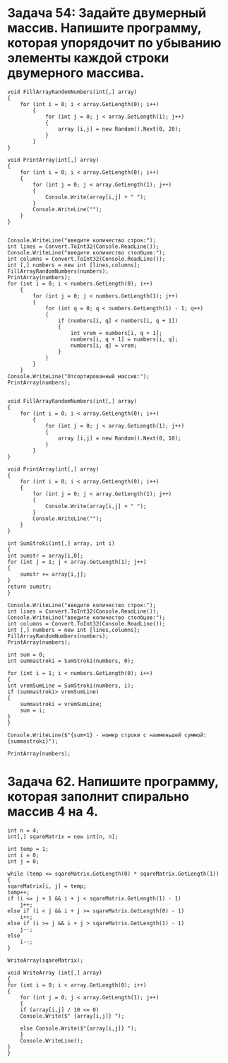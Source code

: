 #   Задача 54: Задайте двумерный массив. Напишите программу, которая упорядочит по убыванию элементы каждой строки двумерного массива.

    void FillArrayRandomNumbers(int[,] array)
    {
        for (int i = 0; i < array.GetLength(0); i++)
            {        
                for (int j = 0; j < array.GetLength(1); j++)
                {
                    array [i,j] = new Random().Next(0, 20);
                }   
            }
    }

    void PrintArray(int[,] array)
    {
        for (int i = 0; i < array.GetLength(0); i++)
        {
            for (int j = 0; j < array.GetLength(1); j++)
            {
                Console.Write(array[i,j] + " ");
            }   
            Console.WriteLine(""); 
        }
    }


    Console.WriteLine("введите количество строк:");
    int lines = Convert.ToInt32(Console.ReadLine());
    Console.WriteLine("введите количество столбцов:");
    int columns = Convert.ToInt32(Console.ReadLine());
    int [,] numbers = new int [lines,columns];
    FillArrayRandomNumbers(numbers);
    PrintArray(numbers);
    for (int i = 0; i < numbers.GetLength(0); i++)
        {
            for (int j = 0; j < numbers.GetLength(1); j++)
            {
                for (int q = 0; q < numbers.GetLength(1) - 1; q++)
                {
                    if (numbers[i, q] < numbers[i, q + 1])
                    {
                        int vrem = numbers[i, q + 1];
                        numbers[i, q + 1] = numbers[i, q];
                        numbers[i, q] = vrem;
                    }
                }
            }
        }
    Console.WriteLine("Отсортированный массив:");
    PrintArray(numbers);


    void FillArrayRandomNumbers(int[,] array)
    {
        for (int i = 0; i < array.GetLength(0); i++)
            {        
                for (int j = 0; j < array.GetLength(1); j++)
                {
                    array [i,j] = new Random().Next(0, 10);
                }   
            }
    }

    void PrintArray(int[,] array)
    {
        for (int i = 0; i < array.GetLength(0); i++)
        {
            for (int j = 0; j < array.GetLength(1); j++)
            {
                Console.Write(array[i,j] + " ");
            }   
            Console.WriteLine(""); 
        }
    }

    int SumStroki(int[,] array, int i)
    {
    int sumstr = array[i,0];
    for (int j = 1; j < array.GetLength(1); j++)
    {
        sumstr += array[i,j];
    }
    return sumstr;
    }

    Console.WriteLine("введите количество строк:");
    int lines = Convert.ToInt32(Console.ReadLine());
    Console.WriteLine("введите количество столбцов:");
    int columns = Convert.ToInt32(Console.ReadLine());
    int [,] numbers = new int [lines,columns];
    FillArrayRandomNumbers(numbers);
    PrintArray(numbers);

    int sum = 0;
    int summastroki = SumStroki(numbers, 0);

    for (int i = 1; i < numbers.GetLength(0); i++)
    {
    int vremSumLine = SumStroki(numbers, i);
    if (summastroki> vremSumLine)
    {
        summastroki = vremSumLine;
        sum = i;
    }
    }

    Console.WriteLine($"{sum+1} - номер строки с наименьшей суммой: {summastroki}");

    PrintArray(numbers);


#   Задача 62. Напишите программу, которая заполнит спирально массив 4 на 4.


    int n = 4;
    int[,] sqareMatrix = new int[n, n];

    int temp = 1;
    int i = 0;
    int j = 0;

    while (temp <= sqareMatrix.GetLength(0) * sqareMatrix.GetLength(1))
    {
    sqareMatrix[i, j] = temp;
    temp++;
    if (i <= j + 1 && i + j < sqareMatrix.GetLength(1) - 1)
        j++;
    else if (i < j && i + j >= sqareMatrix.GetLength(0) - 1)
        i++;
    else if (i >= j && i + j > sqareMatrix.GetLength(1) - 1)
        j--;
    else
        i--;
    }

    WriteArray(sqareMatrix);

    void WriteArray (int[,] array)
    {
    for (int i = 0; i < array.GetLength(0); i++)
    {
        for (int j = 0; j < array.GetLength(1); j++)
        {
        if (array[i,j] / 10 <= 0)
        Console.Write($" {array[i,j]} ");

        else Console.Write($"{array[i,j]} ");
        }
        Console.WriteLine();
    }
    }